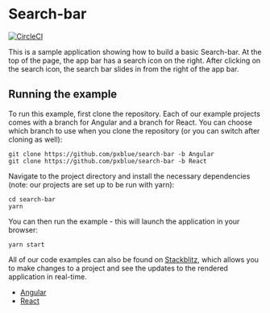 # Search-bar
[![CircleCI](https://circleci.com/gh/pxblue/search-bar/tree/angular.svg?style=shield)](https://circleci.com/gh/pxblue/search-bar/tree/angular)


This is a sample application showing how to build a basic Search-bar. At the top of the page, the app bar has a search icon on the right. After clicking on the search icon, the search bar slides in from the right of the app bar.

## Running the example
To run this example, first clone the repository. Each of our example projects comes with a branch for Angular and a branch for React. You can choose which branch to use when you clone the repository (or you can switch after cloning as well):

```
git clone https://github.com/pxblue/search-bar -b Angular
git clone https://github.com/pxblue/search-bar -b React
```

Navigate to the project directory and install the necessary dependencies (note: our projects are set up to be run with yarn):

```
cd search-bar
yarn
```

You can then run the example - this will launch the application in your browser:
```
yarn start
```

All of our code examples can also be found on [Stackblitz](http://www.stackblitz.com/@px-blue), which allows you to make changes to a project and see the updates to the rendered application in real-time.
- [Angular](https://stackblitz.com/edit/pxblue-search-bar-angular)
- [React](https://stackblitz.com/edit/pxblue-search-bar-react)
